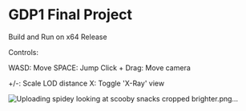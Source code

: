 # GDP1 Final Project

Build and Run on x64 Release

Controls:

WASD: Move
SPACE: Jump
Click + Drag: Move camera

+/-: Scale LOD distance
X: Toggle 'X-Ray' view

![Uploading spidey looking at scooby snacks cropped brighter.png…]()
